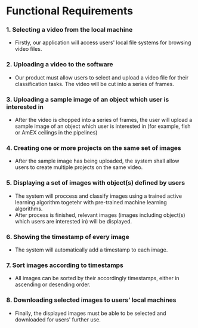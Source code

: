 # Functional Requirements 
### 1. Selecting a video from the local machine
  - Firstly, our application will access users' local file systems for browsing video files. 

### 2. Uploading a video to the software
  - Our product must allow users to select and upload a video file for their classification tasks. The video will be cut into a series of frames. 

### 3. Uploading a sample image of an object which user is interested in
  - After the video is chopped into a series of frames, the user will upload a sample image of an object which user is interested in (for example, fish or AmEX ceilings in the pipelines)

### 4. Creating one or more projects on the same set of images
  - After the sample image has being uploaded, the system shall allow users to create multiple projects on the same video. 

### 5. Displaying a set of images with object(s) defined by users
  - The system will proccess and classify images using a trained active learning algorithm togetehr with pre-trained machine learning algorithms. 
  - After process is finished, relevant images (images including object(s) which users are interested in) will be displayed. 

### 6. Showing the timestamp of every image
  - The system will automatically add a timestamp to each image.

### 7. Sort images according to timestamps
  - All images can be sorted by their accordingly timestamps, either in ascending or desending order.

### 8. Downloading selected images to users’ local machines
  - Finally, the displayed images must be able to be selected and downloaded for users' further use. 






